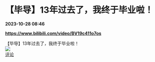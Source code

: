 # 【毕导】13年过去了，我终于毕业啦！

**2023-10-28 08:46**

**https://www.bilibili.com/video/BV19c411o7os**

【毕导】13年过去了，我终于毕业啦！  
![](https://img3.chouti.com/CHOUTI_231028_1BDD3BB576314CBA9C49F15DC5FD88E2.jpg)  
[评论](https://m.chouti.com/link/40430539)